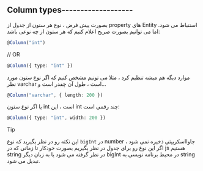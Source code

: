 ## Column types-------------------

بصورت پیش فرض ، نوع هر ستون از جدول از property های Entity استنباط می شود. اما می توانیم بصورت صریح اعلام کنیم که هر ستون از چه نوعی باشد:

```ts
@Column("int")
```

// OR

```ts
@Column({ type: "int" })
```

موارد دیگه هم میشه تنظیم کرد ، مثلا می تونیم مشخص کنیم که اگر نوع ستون مورد نظر varchar است ، طول آن چقدر است و...

```ts
@Column("varchar", { length: 200 })
```

یا اگر نوع ستون int است ، این int چند رقمی است:

```ts
@Column({ type: "int", width: 200 })
```

>[!tip]
>این نکته رو در نظر بگیرید که نوع `bigInt` در number جاوااسکریپتی ذخیره نمی شود ، اگر این نوع رو برای جدول در نظر بگیریم بصورت خودکار تا زمانی که در js هستیم string در نظر گرفته می شود یا به زبان دیگر bigInt در محیط برنامه نویسی به string تبدیل می شود.

